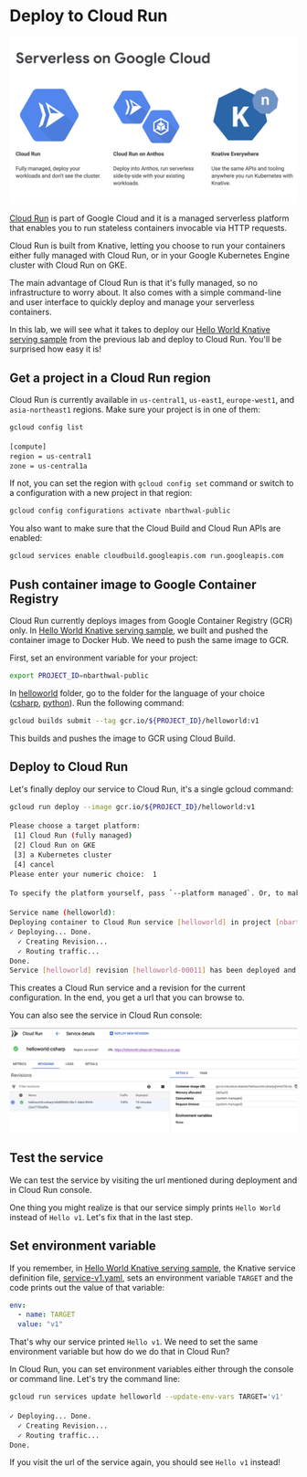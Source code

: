 # Deploy to Cloud Run

![Serverless on Google Cloud](./images/serverless-on-google-cloud.png)

[Cloud Run](https://cloud.google.com/run/) is part of Google Cloud and it is a managed serverless platform that enables you to run stateless containers invocable via HTTP requests.  

Cloud Run is built from Knative, letting you choose to run your containers either fully managed with Cloud Run, or in your Google Kubernetes Engine cluster with Cloud Run on GKE.

The main advantage of Cloud Run is that it's fully managed, so no infrastructure to worry about. It also comes with a simple command-line and user interface to quickly deploy and manage your serverless containers.

In this lab, we will see what it takes to deploy our [Hello World Knative serving sample](helloworldserving.md) from the previous lab and deploy to Cloud Run. You'll be surprised how easy it is!

## Get a project in a Cloud Run region

Cloud Run is currently available in `us-central1`, `us-east1`, `europe-west1`, and `asia-northeast1` regions. Make sure your project is in one of them:

```bash
gcloud config list

[compute]
region = us-central1
zone = us-central1a
```

If not, you can set the region with `gcloud config set` command or switch to a configuration with a new project in that region:

```bash
gcloud config configurations activate nbarthwal-public
```

You also want to make sure that the Cloud Build and Cloud Run APIs are enabled:

```bash
gcloud services enable cloudbuild.googleapis.com run.googleapis.com
```

## Push container image to Google Container Registry

Cloud Run currently deploys images from Google Container Registry (GCR) only. In [Hello World Knative serving sample](helloworldserving.md), we built and pushed the container image to Docker Hub. We need to push the same image to GCR.

First, set an environment variable for your project:

```bash
export PROJECT_ID=nbarthwal-public
```

In [helloworld](../serving/helloworld/) folder, go to the folder for the language of your choice ([csharp](../serving/helloworld/csharp/), [python](../serving/helloworld/python/)). Run the following command:

```bash
gcloud builds submit --tag gcr.io/${PROJECT_ID}/helloworld:v1
```

This builds and pushes the image to GCR using Cloud Build.  

## Deploy to Cloud Run

Let's finally deploy our service to Cloud Run, it's a single gcloud command:

```bash
gcloud run deploy --image gcr.io/${PROJECT_ID}/helloworld:v1

Please choose a target platform:
 [1] Cloud Run (fully managed)
 [2] Cloud Run on GKE
 [3] a Kubernetes cluster
 [4] cancel
Please enter your numeric choice:  1

To specify the platform yourself, pass `--platform managed`. Or, to make this the default target platform, run `gcloud config set run/platform managed`.

Service name (helloworld):
Deploying container to Cloud Run service [helloworld] in project [nbarthwal-public] region [europe-west1]
✓ Deploying... Done.
  ✓ Creating Revision...
  ✓ Routing traffic...
Done.
Service [helloworld] revision [helloworld-00011] has been deployed and is serving 100 percent of traffic at https://helloworld-paelpl5x6a-ew.a.run.app
```

This creates a Cloud Run service and a revision for the current configuration. In the end, you get a url that you can browse to.

You can also see the service in Cloud Run console:

![Cloud Run Console](./images/cloud-run-console.png)

## Test the service

We can test the service by visiting the url mentioned during deployment and in Cloud Run console. 

One thing you might realize is that our service simply prints `Hello World` instead of `Hello v1`. Let's fix that in the last step.

## Set environment variable

If you remember, in [Hello World Knative serving sample](helloworldserving.md), the Knative service definition file, [service-v1.yaml](../serving/helloworld/service-v1.yaml), sets an environment variable `TARGET` and the code prints out the value of that variable:

```yaml
env:
  - name: TARGET
  value: "v1"
```

That's why our service printed `Hello v1`. We need to set the same environment variable but how do we do that in Cloud Run?

In Cloud Run, you can set environment variables either through the console or command line. Let's try the command line:

```bash
gcloud run services update helloworld --update-env-vars TARGET='v1'

✓ Deploying... Done.
  ✓ Creating Revision...
  ✓ Routing traffic...
Done.
```

If you visit the url of the service again, you should see `Hello v1` instead!
